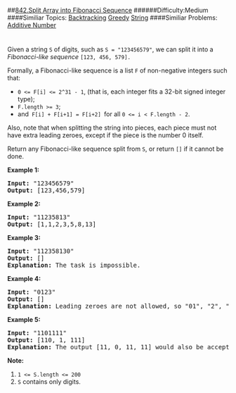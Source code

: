 ##[842.Split Array into Fibonacci Sequence](https://leetcode.com/problems/split-array-into-fibonacci-sequence/description/ "842.Split Array into Fibonacci Sequence")
######Difficulty:Medium
####Similiar Topics:
  [Backtracking](https://leetcode.com//tag/backtracking)  [Greedy](https://leetcode.com//tag/greedy)  [String](https://leetcode.com//tag/string)
####Similiar Problems:
  [Additive Number](https://leetcode.com//problems/additive-number)
<div class="question-description__3U1T" style="padding-top: 10px;"><div><p>Given a string <code>S</code>&#160;of digits, such as <code>S = "123456579"</code>, we can split it into a <em>Fibonacci-like sequence</em>&#160;<code>[123, 456, 579].</code></p>

<p>Formally, a Fibonacci-like sequence is a list&#160;<code>F</code> of non-negative integers such that:</p>

<ul>
	<li><code>0 &lt;= F[i] &lt;= 2^31 - 1</code>, (that is,&#160;each integer fits a 32-bit signed integer type);</li>
	<li><code>F.length &gt;= 3</code>;</li>
	<li>and<code> F[i] + F[i+1] = F[i+2] </code>for all <code>0 &lt;= i &lt; F.length - 2</code>.</li>
</ul>

<p>Also, note that when splitting the string into pieces, each piece must not have extra leading zeroes, except if the piece is the number 0 itself.</p>

<p>Return any Fibonacci-like sequence split from <code>S</code>, or return <code>[]</code> if it cannot be done.</p>

<p><strong>Example 1:</strong></p>

<pre><strong>Input: </strong>"123456579"
<strong>Output: </strong>[123,456,579]
</pre>

<p><strong>Example 2:</strong></p>

<pre><strong>Input: </strong>"11235813"
<strong>Output: </strong>[1,1,2,3,5,8,13]
</pre>

<p><strong>Example 3:</strong></p>

<pre><strong>Input: </strong>"112358130"
<strong>Output: </strong>[]
<strong>Explanation: </strong>The task is impossible.
</pre>

<p><strong>Example 4:</strong></p>

<pre><strong>Input: </strong>"0123"
<strong>Output: </strong>[]
<strong>Explanation: </strong>Leading zeroes are not allowed, so "01", "2", "3" is not valid.
</pre>

<p><strong>Example 5:</strong></p>

<pre><strong>Input: </strong>"1101111"
<strong>Output: </strong>[110, 1, 111]
<strong>Explanation: </strong>The output [11, 0, 11, 11] would also be accepted.
</pre>

<p><strong>Note: </strong></p>

<ol>
	<li><code>1 &lt;= S.length&#160;&lt;= 200</code></li>
	<li><code>S</code> contains only digits.</li>
</ol>
</div></div><div> </div><div> </div><div> </div><div> </div><div> </div><div> </div><div> </div><div> </div><div> </div><div> </div><div> </div><div> </div><div> </div><div> </div><div> </div><div> </div><div> </div><div> </div><div> </div><div> </div><div> </div><div> </div><div> </div><div> </div><div> </div><div> </div><div> </div><div> </div><div> </div><div> </div><div> </div><div> </div><div> </div><div> </div><div> </div><div> </div><div> </div><div> </div><div> </div><div> </div><div> </div><div> </div><div> </div><div> </div><div> </div><div> </div><div> </div><div> </div><div> </div><div> </div><div> </div><div> </div><div> </div><div> </div><div> </div><div> </div><div> </div><div> </div><div> </div><div> </div><div> </div><div> </div><div> </div><div> </div><div> </div><div> </div><div> </div><div> </div><div> </div><div> </div><div> </div><div> </div><div> </div><div> </div><div> </div><div> </div><div> </div><div> </div><div> </div><div> </div><div> </div><div> </div><div> </div><div> </div><div> </div><div> </div><div> </div><div> </div><div> </div><div> </div><div> </div><div> </div><div> </div><div> </div><div> </div><div> </div><div> </div><div> </div><div> </div><div> </div><div> </div><div> </div><div> </div><div> </div><div> </div><div> </div><div> </div><div> </div><div> </div><div> </div><div> </div><div> </div>